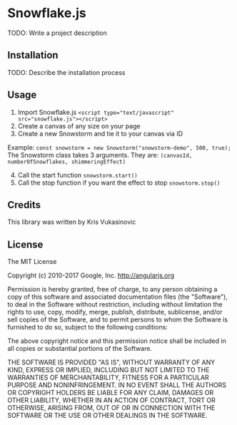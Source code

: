 # Snowflake.js

TODO: Write a project description

## Installation

TODO: Describe the installation process

## Usage

1. Import Snowflake.js `<script type="text/javascript" src="snowflake.js"></script>`
2. Create a canvas of any size on your page
3. Create a new Snowstorm and tie it to your canvas via ID

Example:
`const snowstorm = new Snowstorm("snowstorm-demo", 500, true);`
The Snowstorm class takes 3 arguments. They are: `(canvasId, numberOfSnowflakes, shimmeringEffect)`

4. Call the start function `snowstorm.start()`
5. Call the stop function if you want the effect to stop `snowstorm.stop()`

## Credits

This library was written by Kris Vukasinovic

## License

The MIT License

Copyright (c) 2010-2017 Google, Inc. http://angularjs.org

Permission is hereby granted, free of charge, to any person obtaining a copy
of this software and associated documentation files (the "Software"), to deal
in the Software without restriction, including without limitation the rights
to use, copy, modify, merge, publish, distribute, sublicense, and/or sell
copies of the Software, and to permit persons to whom the Software is
furnished to do so, subject to the following conditions:

The above copyright notice and this permission notice shall be included in
all copies or substantial portions of the Software.

THE SOFTWARE IS PROVIDED "AS IS", WITHOUT WARRANTY OF ANY KIND, EXPRESS OR
IMPLIED, INCLUDING BUT NOT LIMITED TO THE WARRANTIES OF MERCHANTABILITY,
FITNESS FOR A PARTICULAR PURPOSE AND NONINFRINGEMENT. IN NO EVENT SHALL THE
AUTHORS OR COPYRIGHT HOLDERS BE LIABLE FOR ANY CLAIM, DAMAGES OR OTHER
LIABILITY, WHETHER IN AN ACTION OF CONTRACT, TORT OR OTHERWISE, ARISING FROM,
OUT OF OR IN CONNECTION WITH THE SOFTWARE OR THE USE OR OTHER DEALINGS IN
THE SOFTWARE.